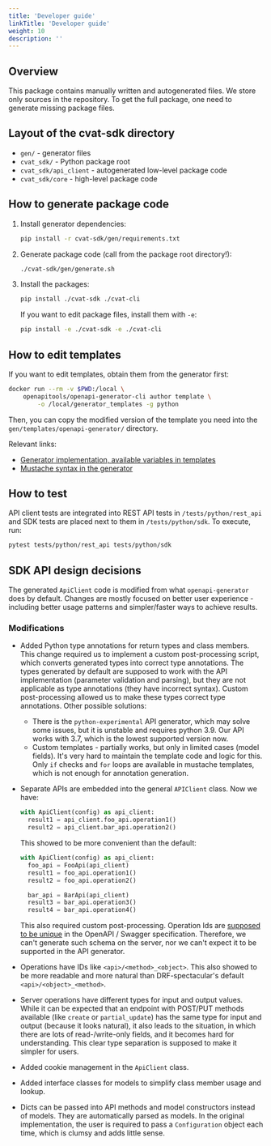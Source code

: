 ```yaml
---
title: 'Developer guide'
linkTitle: 'Developer guide'
weight: 10
description: ''
---
```


## Overview

This package contains manually written and autogenerated files. We store only sources in
the repository. To get the full package, one need to generate missing package files.

## Layout of the cvat-sdk directory

- `gen/` - generator files
- `cvat_sdk/` - Python package root
- `cvat_sdk/api_client` - autogenerated low-level package code
- `cvat_sdk/core` - high-level package code

## How to generate package code

1. Install generator dependencies:
   ```bash
   pip install -r cvat-sdk/gen/requirements.txt
   ```

1. Generate package code (call from the package root directory!):
   ```bash
   ./cvat-sdk/gen/generate.sh
   ```

1. Install the packages:

   ```bash
   pip install ./cvat-sdk ./cvat-cli
   ```

   If you want to edit package files, install them with `-e`:

   ```bash
   pip install -e ./cvat-sdk -e ./cvat-cli
   ```

## How to edit templates

If you want to edit templates, obtain them from the generator first:

```bash
docker run --rm -v $PWD:/local \
    openapitools/openapi-generator-cli author template \
        -o /local/generator_templates -g python
```

Then, you can copy the modified version of the template you need into
the `gen/templates/openapi-generator/` directory.

Relevant links:
- [Generator implementation, available variables in templates](https://github.com/OpenAPITools/openapi-generator/tree/master/modules/openapi-generator/src/main/java/org/openapitools/codegen)
- [Mustache syntax in the generator](https://github.com/OpenAPITools/openapi-generator/wiki/Mustache-Template-Variables)

## How to test

API client tests are integrated into REST API tests in `/tests/python/rest_api`
and SDK tests are placed next to them in `/tests/python/sdk`.
To execute, run:
```bash
pytest tests/python/rest_api tests/python/sdk
```

## SDK API design decisions

The generated `ApiClient` code is modified from what `openapi-generator` does by default.
Changes are mostly focused on better user experience - including better
usage patterns and simpler/faster ways to achieve results.

### Modifications

- Added Python type annotations for return types and class members.
  This change required us to implement a custom post-processing script,
  which converts generated types into correct type annotations. The types
  generated by default are supposed to work with the API implementation
  (parameter validation and parsing), but they are not applicable as
  type annotations (they have incorrect syntax). Custom post-processing
  allowed us to make these types correct type annotations.
  Other possible solutions:
  - There is the `python-experimental` API generator, which may solve
    some issues, but it is unstable and requires python 3.9. Our API
    works with 3.7, which is the lowest supported version now.
  - Custom templates - partially works, but only in limited cases
    (model fields). It's very hard to maintain the template code and
    logic for this. Only `if` checks and `for` loops are available in
    mustache templates, which is not enough for annotation generation.

- Separate APIs are embedded into the general `APIClient` class.
  Now we have:
  ```python
  with ApiClient(config) as api_client:
    result1 = api_client.foo_api.operation1()
    result2 = api_client.bar_api.operation2()
  ```

  This showed to be more convenient than the default:
  ```python
  with ApiClient(config) as api_client:
    foo_api = FooApi(api_client)
    result1 = foo_api.operation1()
    result2 = foo_api.operation2()

    bar_api = BarApi(api_client)
    result3 = bar_api.operation3()
    result4 = bar_api.operation4()
  ```

  This also required custom post-processing. Operation Ids are
  [supposed to be unique](https://swagger.io/specification/#operation-object)
  in the OpenAPI / Swagger specification. Therefore, we can't generate such
  schema on the server, nor we can't expect it to be supported in the
  API generator.

- Operations have IDs like `<api>/<method>_<object>`.
  This also showed to be more readable and more natural than DRF-spectacular's
  default `<api>/<object>_<method>`.

- Server operations have different types for input and output values.
  While it can be expected that an endpoint with POST/PUT methods available
  (like `create` or `partial_update`) has the same type for input and output
  (because it looks natural), it also leads to the situation, in which there
  are lots of read-/write-only fields, and it becomes hard for understanding.
  This clear type separation is supposed to make it simpler for users.

- Added cookie management in the `ApiClient` class.

- Added interface classes for models to simplify class member usage and lookup.

- Dicts can be passed into API methods and model constructors instead of models.
  They are automatically parsed as models. In the original implementation, the user
  is required to pass a `Configuration` object each time, which is clumsy and adds little sense.
